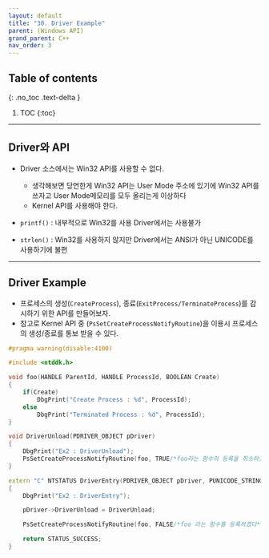 ```yaml
---
layout: default
title: "30. Driver Example"
parent: (Windows API)
grand_parent: C++
nav_order: 3
---
```


## Table of contents
{: .no_toc .text-delta }

1. TOC
{:toc}

---

## Driver와 API

* Driver 소스에서는 Win32 API를 사용할 수 없다.
    * 생각해보면 당연한게 Win32 API는 User Mode 주소에 있기에 Win32 API를 쓰자고 User Mode메모리를 모두 올리는게 이상하다
    * Kernel API를 사용해야 한다.

* `printf()` : 내부적으로 Win32를 사용 Driver에서는 사용불가
* `strlen()` : Win32를 사용하지 않지만 Driver에서는 ANSI가 아닌 UNICODE를 사용하기에 불편

---

## Driver Example

* 프로세스의 생성(`CreateProcess`), 종료(`ExitProcess/TerminateProcess`)를 감시하기 위한 API를 만들어보자.
* 참고로 Kernel API 중 (`PsSetCreateProcessNotifyRoutine`)을 이용시 프로세스의 생성/종료를 통보 받을 수 있다.

```cpp
#pragma warning(disable:4100)

#include <ntddk.h>

void foo(HANDLE ParentId, HANDLE ProcessId, BOOLEAN Create)
{
    if(Create)
        DbgPrint("Create Process : %d", ProcessId);
    else
        DbgPrint("Terminated Process : %d", ProcessId);
}

void DriverUnload(PDRIVER_OBJECT pDriver)
{
    DbgPrint("Ex2 : DriverUnload");
    PsSetCreateProcessNotifyRoutine(foo, TRUE/*foo라는 함수의 등록을 취소하겠다*/);
}

extern "C" NTSTATUS DriverEntry(PDRIVER_OBJECT pDriver, PUNICODE_STRING pRegPath)
{
    DbgPrint("Ex2 : DriverEntry");

    pDriver->DriverUnload = DriverUnload;

    PsSetCreateProcessNotifyRoutine(foo, FALSE/*foo 라는 함수를 등록하겠다*/);

    return STATUS_SUCCESS;
}
```

